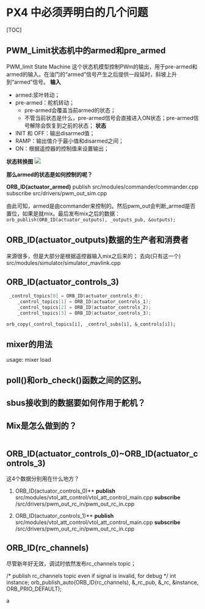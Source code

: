 # PX4 中必须弄明白的几个问题

[TOC]

## PWM_Limit状态机中的armed和pre_armed

PWM_limit State Machine
这个状态机模型控制PWm的输出，用于pre-armed和armed的输入。在油门的“armed”信号产生之后提供一段延时，斜坡上升到“armed”信号。
**输入**
- armed:浆叶转动；
- pre-armed：舵机转动；
    - pre-armed会覆盖当前armed的状态；
    - 不管当前状态是什么，pre-armed信号会直接进入ON状态；pre-armed信号解除会恢复到之前的状态；
**状态**
- INIT 和 OFF：输出disarmed值；
- RAMP：输出值介于最小值和disarmed之间；
- ON：根据遥控器的控制值来设置输出；

**状态转换图**
![](../pictures/pwm_limit_state.png)

**那么armed的状态是如何控制的呢？**

**ORB_ID(actuator_armed)**
publish
  src/modules/commander/commander.cpp
subscribe
  src/drivers/pwm_out_sim.cpp

由此可知，armed是由commander来控制的。然后pwm_out会判断_armed是否置位，如果是就mix。最后发布mix之后的数据：
`orb_publish(ORB_ID(actuator_outputs), _outputs_pub, &outputs);`


## ORB_ID(actuator_outputs)数据的生产者和消费者
来源很多，但是大部分是根据遥控器输入mix之后来的；
去向(只有这一个)
  src/modules/simulator/simulator_mavlink.cpp


## ORB_ID(actuator_controls_3)

```cpp
 _control_topics[0] = ORB_ID(actuator_controls_0);
	_control_topics[1] = ORB_ID(actuator_controls_1);
	_control_topics[2] = ORB_ID(actuator_controls_2);
	_control_topics[3] = ORB_ID(actuator_controls_3);
```
`orb_copy(_control_topics[i], _control_subs[i], &_controls[i]);`




## mixer的用法
usage:
	mixer load <device> <filename>

## poll()和orb_check()函数之间的区别。


## sbus接收到的数据要如何作用于舵机？


## Mix是怎么做到的？
```cpp

```
## ORB_ID(actuator_controls_0)~ORB_ID(actuator_controls_3)
这4个数据分别用在什么地方？
1. ORB_ID(actuator_controls_0)**
**publish**
  src/modules/vtol_att_control/vtol_att_control_main.cpp
**subscribe**
  /src/drivers/pwm_out_rc_in/pwm_out_rc_in.cpp

2. ORB_ID(actuator_controls_1)**
**publish**
  src/modules/vtol_att_control/vtol_att_control_main.cpp
**subscribe**
  /src/drivers/pwm_out_rc_in/pwm_out_rc_in.cpp






## ORB_ID(rc_channels)
 尽管新年好无效，调试时依然发布rc_channels topic；

  /* publish rc_channels topic even if signal is invalid, for debug */
  		int instance;
  		orb_publish_auto(ORB_ID(rc_channels), &_rc_pub, &_rc, &instance, ORB_PRIO_DEFAULT);




























































a
